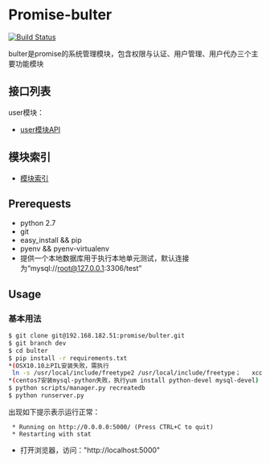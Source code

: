 # Promise-bulter
[![Build Status](http://192.168.181.1:8080/jenkins/buildStatus/icon?job=promise-bulter/dev)](http://192.168.181.1:8080/jenkins/job/promise-bulter/job/dev/)

bulter是promise的系统管理模块，包含权限与认证、用户管理、用户代办三个主要功能模块

## 接口列表

user模块：
* [user模块API]() 


## 模块索引
* [模块索引](http://192.168.182.52:8081/bulter/)

## Prerequests

* python 2.7
* git
* easy_install && pip
* pyenv && pyenv-virtualenv
* 提供一个本地数据库用于执行本地单元测试，默认连接为“mysql://root@127.0.0.1:3306/test”

## Usage

### 基本用法

```bash
$ git clone git@192.168.182.51:promise/bulter.git
$ git branch dev
$ cd bulter
$ pip install -r requirements.txt
*(OSX10.10上PIL安装失败，需执行
 ln -s /usr/local/include/freetype2 /usr/local/include/freetype；   xcode-select --install)
*(centos7安装mysql-python失败，执行yum install python-devel mysql-devel)
$ python scripts/manager.py recreatedb
$ python runserver.py
```
出现如下提示表示运行正常：

```
 * Running on http://0.0.0.0:5000/ (Press CTRL+C to quit)
 * Restarting with stat
```

* 打开浏览器，访问："http://localhost:5000"
